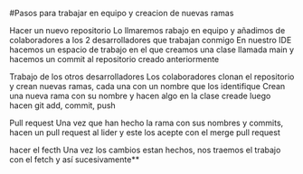 #Pasos para trabajar en equipo y creacion de nuevas ramas

Hacer un nuevo repositorio Lo llmaremos rabajo en equipo y añadimos de colaboradores a los 2 desarrolladores que trabajan conmigo En nuestro IDE hacemos un espacio de trabajo en el que creamos una clase llamada main y hacemos un commit al repositorio creado anteriormente

Trabajo de los otros desarrolladores Los colaboradores clonan el repositorio y crean nuevas ramas, cada una con un nombre que los identifique Crean una nueva rama con su nombre y hacen algo en la clase creade luego hacen git add, commit, push

Pull request Una vez que han hecho la rama con sus nombres y commits, hacen un pull request al lider y este los acepte con el merge pull request

hacer el fecth Una vez los cambios estan hechos, nos traemos el trabajo con el fetch y así sucesivamente**

